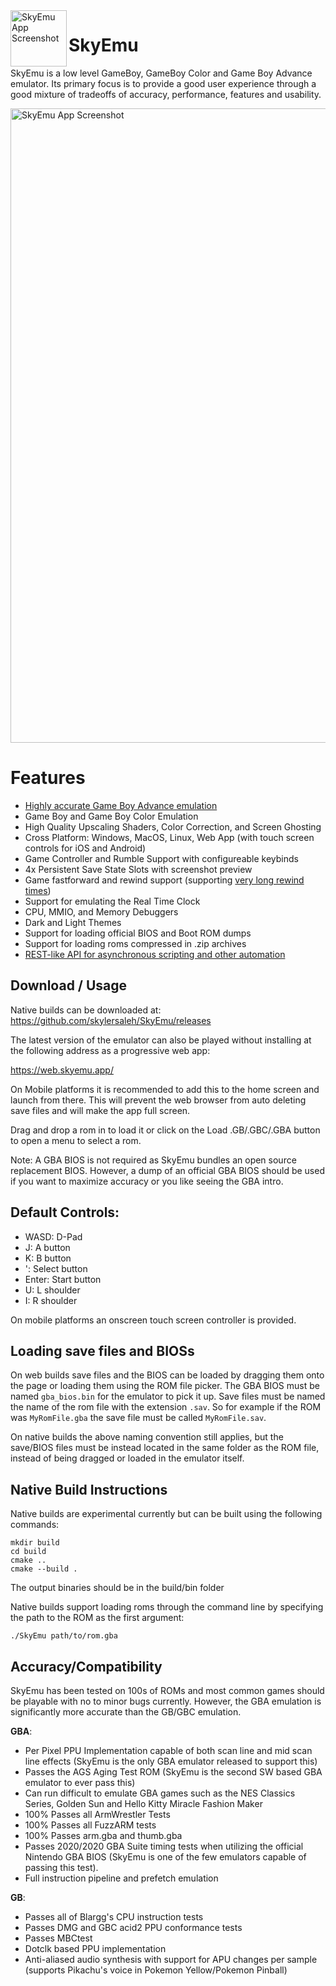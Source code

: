 <img width="90" align="left" alt="SkyEmu App Screenshot" src="https://user-images.githubusercontent.com/7118296/175430950-1d969fa8-e192-4e0d-a585-521b4b286725.png">

# SkyEmu

SkyEmu is a low level GameBoy, GameBoy Color and Game Boy Advance emulator. Its primary focus is to provide a good user experience through a good mixture of tradeoffs of accuracy, performance, features and usability.

<img width="1015" alt="SkyEmu App Screenshot" src="https://user-images.githubusercontent.com/7118296/197385606-b12439ca-48d4-46f2-b0d5-311037430f94.png">

# Features

- [Highly accurate Game Boy Advance emulation](docs/Accuracy.md)
- Game Boy and Game Boy Color Emulation 
- High Quality Upscaling Shaders, Color Correction, and Screen Ghosting
- Cross Platform: Windows, MacOS, Linux, Web App (with touch screen controls for iOS and Android)
- Game Controller and Rumble Support with configureable keybinds
- 4x Persistent Save State Slots with screenshot preview
- Game fastforward and rewind support (supporting [very long rewind times](https://www.youtube.com/watch?v=Sfc_1NKbiKg))
- Support for emulating the Real Time Clock
- CPU, MMIO, and Memory Debuggers
- Dark and Light Themes
- Support for loading official BIOS and Boot ROM dumps
- Support for loading roms compressed in .zip archives
- [REST-like API for asynchronous scripting and other automation](docs/HTTP_CONTROL_SERVER.md)

## Download / Usage

Native builds can be downloaded at: https://github.com/skylersaleh/SkyEmu/releases

The latest version of the emulator can also be played without installing at the following address as a progressive web app:

https://web.skyemu.app/

On Mobile platforms it is recommended to add this to the home screen and launch from there. This will prevent the web browser from auto deleting save files and will make the app full screen. 

Drag and drop a rom in to load it or click on the Load .GB/.GBC/.GBA button to open a menu to select a rom. 

Note: A GBA BIOS is not required as SkyEmu bundles an open source replacement BIOS. However, a dump of an official GBA BIOS should be used if you want to maximize accuracy or you like seeing the GBA intro.

## Default Controls:

- WASD: D-Pad
- J: A button
- K: B button
- ': Select button
- Enter: Start button
- U: L shoulder
- I: R shoulder

On mobile platforms an onscreen touch screen controller is provided. 

## Loading save files and BIOSs

On web builds save files and the BIOS can be loaded by dragging them onto the page or loading them using the ROM file picker. The GBA BIOS must be named `gba_bios.bin` for the emulator to pick it up. Save files must be named the name of the rom file with the extension `.sav`. So for example if the ROM was `MyRomFile.gba` the save file must be called `MyRomFile.sav`. 

On native builds the above naming convention still applies, but the save/BIOS files must be instead located in the same folder as the ROM file, instead of being dragged or loaded in the emulator itself.

## Native Build Instructions

Native builds are experimental currently but can be built using the following commands:

```
mkdir build
cd build
cmake .. 
cmake --build . 
```

The output binaries should be in the build/bin folder

Native builds support loading roms through the command line by specifying the path to the ROM as the first argument: 

```
./SkyEmu path/to/rom.gba
```

## Accuracy/Compatibility

SkyEmu has been tested on 100s of ROMs and most common games should be playable with no to minor bugs currently. However, the GBA emulation is significantly more accurate than the GB/GBC emulation. 

**GBA**:
- Per Pixel PPU Implementation capable of both scan line and mid scan line effects (SkyEmu is the only GBA emulator released to support this) 
- Passes the AGS Aging Test ROM (SkyEmu is the second SW based GBA emulator to ever pass this)
- Can run difficult to emulate GBA games such as the NES Classics Series, Golden Sun and Hello Kitty Miracle Fashion Maker
- 100% Passes all ArmWrestler Tests
- 100% Passes all FuzzARM tests
- 100% Passes arm.gba and thumb.gba
- Passes 2020/2020 GBA Suite timing tests when utilizing the official Nintendo GBA BIOS (SkyEmu is one of the few emulators capable of passing this test).
- Full instruction pipeline and prefetch emulation

**GB**: 
- Passes all of Blargg's CPU instruction tests
- Passes DMG and GBC acid2 PPU conformance tests
- Passes MBCtest
- Dotclk based PPU implementation
- Anti-aliased audio synthesis with support for APU changes per sample (supports Pikachu's voice in Pokemon Yellow/Pokemon Pinball)
